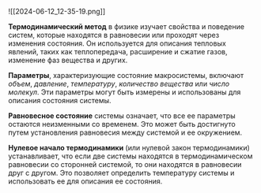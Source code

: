 ![[2024-06-12_12-35-19.png]]

**Термодинамический метод** в физике изучает свойства и поведение систем, которые находятся в равновесии или проходят через изменения состояния. Он используется для описания тепловых явлений, таких как теплопередача, расширение и сжатие газов, изменение фаз вещества и других.

**Параметры**, характеризующие состояние макросистемы, включают *объем*, *давление*, *температуру*, *количество вещества* или *число молекул*. Эти параметры могут быть измерены и использованы для описания состояния системы.

**Равновесное состояние** системы означает, что все ее параметры остаются неизменными со временем. Это может быть достигнуто путем установления равновесия между системой и ее окружением.

**Нулевое начало термодинамики** (или нулевой закон термодинамики) устанавливает, что если две системы находятся в термодинамическом равновесии со сторонней системой, то они находятся в равновесии друг с другом. Это позволяет определить температуру системы и использовать ее для описания ее состояния.